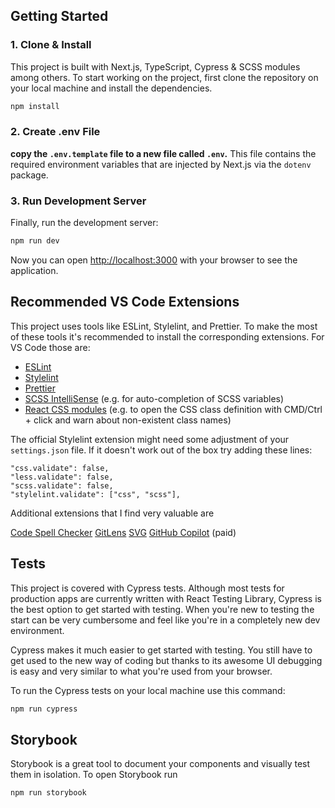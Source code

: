 ## Getting Started

### 1. Clone & Install

This project is built with Next.js, TypeScript, Cypress & SCSS modules among others. To start working on the project, first clone the repository on your local machine and install the dependencies.

```bash
npm install
```

### 2. Create .env File

**copy the `.env.template` file to a new file called `.env`.** This file contains the required environment variables that are injected by Next.js via the `dotenv` package.

### 3. Run Development Server

Finally, run the development server:

```bash
npm run dev
```

Now you can open [http://localhost:3000](http://localhost:3000) with your browser to see the application.

## Recommended VS Code Extensions

This project uses tools like ESLint, Stylelint, and Prettier. To make the most of these tools it's recommended to install the corresponding extensions. For VS Code those are:

- [ESLint](https://marketplace.visualstudio.com/items?itemName=dbaeumer.vscode-eslint)
- [Stylelint](https://marketplace.visualstudio.com/items?itemName=stylelint.vscode-stylelint)
- [Prettier](https://marketplace.visualstudio.com/items?itemName=esbenp.prettier-vscode)
- [SCSS IntelliSense](https://marketplace.visualstudio.com/items?itemName=mrmlnc.vscode-scss) (e.g. for auto-completion of SCSS variables)
- [React CSS modules](https://marketplace.visualstudio.com/items?itemName=viijay-kr.react-ts-css) (e.g. to open the CSS class definition with CMD/Ctrl + click and warn about non-existent class names)

The official Stylelint extension might need some adjustment of your `settings.json` file. If it doesn't work out of the box try adding these lines:

```
"css.validate": false,
"less.validate": false,
"scss.validate": false,
"stylelint.validate": ["css", "scss"],
```

Additional extensions that I find very valuable are

[Code Spell Checker](https://marketplace.visualstudio.com/items?itemName=streetsidesoftware.code-spell-checker)
[GitLens](https://marketplace.visualstudio.com/items?itemName=eamodio.gitlens)
[SVG](https://marketplace.visualstudio.com/items?itemName=jock.svg)
[GitHub Copilot](https://marketplace.visualstudio.com/items?itemName=GitHub.copilot) (paid)

## Tests

This project is covered with Cypress tests. Although most tests for production apps are currently written with React Testing Library, Cypress is the best option to get started with testing. When you're new to testing the start can be very cumbersome and feel like you're in a completely new dev environment.

Cypress makes it much easier to get started with testing. You still have to get used to the new way of coding but thanks to its awesome UI debugging is easy and very similar to what you're used from your browser.

To run the Cypress tests on your local machine use this command:

```bash
npm run cypress
```

## Storybook

Storybook is a great tool to document your components and visually test them in isolation. To open Storybook run

```bash
npm run storybook
```
